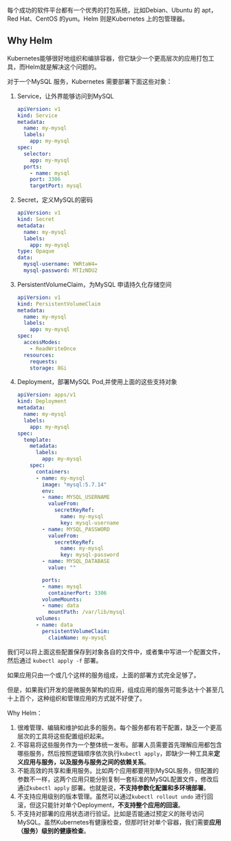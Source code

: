 每个成功的软件平台都有一个优秀的打包系统，比如Debian、Ubuntu 的 apt，Red Hat、CentOS 的yum。Helm 则是Kubernetes 上的包管理器。

## Why Helm

Kubernetes能够很好地组织和编排容器，但它缺少一个更高层次的应用打包工具，而Helm就是解决这个问题的。

对于一个MySQL 服务，Kubernetes 需要部署下面这些对象：
1. Service，让外界能够访问到MySQL

    ```yaml
    apiVersion: v1
    kind: Service
    metadata:
      name: my-mysql
      labels:
        app: my-mysql
    spec:
      selector:
        app: my-mysql
      ports:
        - name: mysql
        port: 3306
        targetPort: mysql
    ```
2. Secret，定义MySQL的密码

    ```yaml
    apiVersion: v1
    kind: Secret
    metadata:
      name: my-mysql
      labels:
        app: my-mysql
    type: Opaque
    data:
      mysql-username: YWRtaW4=
      mysql-password: MTIzNDU2
    ```

3. PersistentVolumeClaim，为MySQL 申请持久化存储空间

    ```yaml
    apiVersion: v1
    kind: PersistentVolumeClaim
    metadata:
      name: my-mysql
      labels:
        app: my-mysql
    spec:
      accessModes:
        - ReadWriteOnce
      resources:
        requests:
        storage: 8Gi
    ```

4. Deployment，部署MySQL Pod,并使用上面的这些支持对象

    ```yaml
    apiVersion: apps/v1
    kind: Deployment
    metadata:
      name: my-mysql
      labels:
        app: my-mysql
    spec:
      template:
        metadata:
          labels:
            app: my-mysql
        spec:
          containers:
          - name: my-mysql
            image: "mysql:5.7.14"
            env:
            - name: MYSQL_USERNAME
              valueFrom:
                secretKeyRef:
                  name: my-mysql
                  key: mysql-username
            - name: MYSQL_PASSWORD
              valueFrom:
                secretKeyRef:
                  name: my-mysql
                  key: mysql-password
            - name: MYSQL_DATABASE
              value: ""

            ports:
            - name: mysql
              containerPort: 3306
            volumeMounts:
            - name: data
              mountPath: /var/lib/mysql
          volumes:
          - name: data
            persistentVolumeClaim:
              claimName: my-mysql 
    ```

我们可以将上面这些配置保存到对象各自的文件中，或者集中写进一个配置文件，然后通过 `kubectl apply -f` 部署。

如果应用只由一个或几个这样的服务组成，上面的部署方式完全足够了。

但是，如果我们开发的是微服务架构的应用，组成应用的服务可能多达十个甚至几十上百个，这种组织和管理应用的方式就不好使了。

Why Helm：

1. 很难管理、编辑和维护如此多的服务。每个服务都有若干配置，缺乏一个更高层次的工具将这些配置组织起来。
2. 不容易将这些服务作为一个整体统一发布。部署人员需要首先理解应用都包含哪些服务，然后按照逻辑顺序依次执行`kubectl apply`，即缺少一种工具来**定义应用与服务，以及服务与服务之间的依赖关系**。
3. 不能高效的共享和重用服务。比如两个应用都要用到MySQL服务，但配置的参数不一样，这两个应用只能分别复制一套标准的MySQL配置文件，修改后通过`kubectl apply` 部署。也就是说，**不支持参数化配置和多环境部署**。
4. 不支持应用级别的版本管理。虽然可以通过`kubectl rollout undo` 进行回滚，但这只能针对单个Deployment，**不支持整个应用的回滚**。
5. 不支持对部署的应用状态进行验证。比如是否能通过预定义的账号访问MySQL。虽然Kubernetes有健康检查，但那时针对单个容器，我们需要**应用（服务）级别的健康检查**。